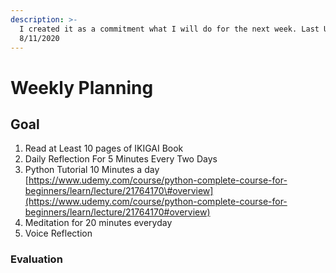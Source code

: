 ```yaml
---
description: >-
  I created it as a commitment what I will do for the next week. Last Update:
  8/11/2020
---
```


# Weekly Planning

## Goal

1. Read at Least 10 pages of IKIGAI Book
2. Daily Reflection For 5 Minutes Every Two Days
3. Python Tutorial 10 Minutes a day [https://www.udemy.com/course/python-complete-course-for-beginners/learn/lecture/21764170\#overview](https://www.udemy.com/course/python-complete-course-for-beginners/learn/lecture/21764170#overview) 
4. Meditation for 20 minutes everyday
5. Voice Reflection

### Evaluation



